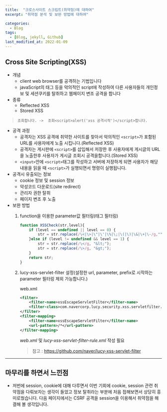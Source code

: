 ```yaml
---
title:  "크로스사이트 스크립트(취약점)에 대하여"
excerpt: "취약점 분석 및 보완 방법에 대하여"

categories:
  - Blog
tags:
  - [Blog, jekyll, Github]
last_modified_at: 2022-01-09
---
```


## Cross Site Scripting(XSS)
- 개념
    - client web browser를 공격하는 기법입니다
    - javaScript의 태그 등을 악의적인 script에 작성하여 다른 사용자들의 개인정보 및 세션쿠키를 탈취하고 웹페이지 변조 공격을 합니다
- 종류
    - Reflected XSS
    - Stored XSS
> `조회합니다. ->  조회<script>alert('xss 공격시작')</script>합니다.`
- 공격 과정
    - 공격자는 XSS 공격에 취약한 사이트를 찾아서 악의적인 `<script>`가 포함된 URL를 사용자에게 노출 시킵니다.(Reflected XSS)
    - 공격자는 게시판에 `<script>`를 삽입해서 저장한 후 사용자에게 게시글의 URL을 노출한후 사용자가 게시글 조회시 공격을합니다.(Stored XSS)
    - `<input>`안에 `<script>`태그를 작성하고 서버에 저장하게 되면 사용자가 해당 내용을 읽을 때 `<script>`가 실행되면서 명령이 실행됩니다.
- 공격시 유출되는 정보
    - cookie 정보 및 session 정보
    - 악성코드 다운로드(site redirect)
    - 관리자 권한 탈취
    - 페이지 변조 후 노출
- 보완 방법
    1. function을 이용한 parameter값 필터링(태그 필터링)
        ```ts
        function XSSCheck(str,level){
            if (level == undefined || level == 0) {
                str = str.replace(/\<|\>|\"|\'|\%|\;|\(|\)|\&|\+|\-/g,"");
            }else if (level != undefined && level == 1) {
                str = str.replace(/\</g, "&lt;");
                str = str.replace(/\>/g, "&gt;");
            }
            return str;
        }
        ```

    2. lucy-xss-servlet-filter 설정(설정한 url, parameter, prefix로 시작하는 parameter 필터링 제외 가능합니다.)
    
        web.xml
        ```xml
        <filter>
	        <filter-name>xssEscapeServletFilter</filter-name>
	        <filter-class>com.navercorp.lucy.security.xss.servletfilter.XssEscapeServletFilter</filter-class>
        </filter>
        <filter-mapping>
            <filter-name>xssEscapeServletFilter</filter-name>
            <url-pattern>/*</url-pattern>
        </filter-mapping>   
        ```
        *web.xml* 및 *lucy-xss-servlet-filter-rule.xml* 작성 필요
        > 참고 : https://github.com/naver/lucy-xss-servlet-filter
    
---
## 마무리를 하면서 느낀점
- 저번에 session, cookie에 대해 다루면서 이번 기회에 cookie, session 관련 취약점을 다뤄보자는 생각이 들었고 정보 탈취라는 부분에 처음 접해보면서 상당히 흥미로웠습니다. 다음 페이지에서는 CSRF 공격을 session을 이용해서 취약점을 해결해 볼 생각입니다. 
